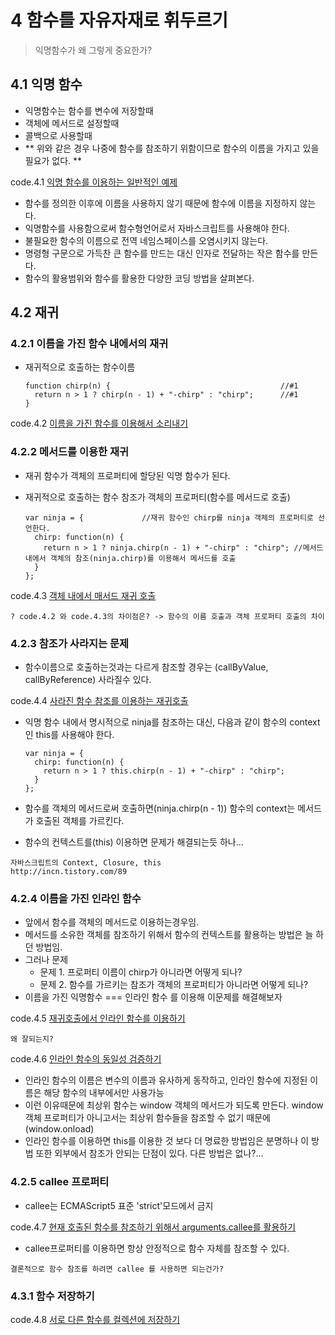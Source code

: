 # 4 함수를 자유자재로 휘두르기
> 익명함수가 왜 그렇게 중요한가?

## 4.1 익명 함수

- 익명함수는 함수를 변수에 저장할때
- 객체에 메서드로 설정할때
- 콜백으로 사용할때
- ** 위와 같은 경우 나중에 함수를 참조하기 위함이므로 함수의 이름을 가지고 있을 필요가 없다. **

code.4.1 [익명 함수를 이용하는 일반적인 예제](chapter-4/listing-4.1.html)

- 함수를 정의한 이후에 이름을 사용하지 않기 때문에 함수에 이름을 지정하지 않는다.
- 익명함수를 사용함으로써 함수형언어로서 자바스크립트를 사용해야 한다.
- 불필요한 함수의 이름으로 전역 네임스페이스를 오염시키지 않는다.
- 명령형 구문으로 가득찬 큰 함수를 만드는 대신 인자로 전달하는 작은 함수를 만든다.
- 함수의 활용범위와 함수를 활용한 다양한 코딩 방법을 살펴본다.

## 4.2 재귀
### 4.2.1 이름을 가진 함수 내에서의 재귀
- 재귀적으로 호출하는 함수이름

      function chirp(n) {                                      //#1
        return n > 1 ? chirp(n - 1) + "-chirp" : "chirp";      //#1
      }  

code.4.2 [이름을 가진 함수를 이용해서 소리내기](chapter-4/listing-4.2.html)

### 4.2.2 메서드를 이용한 재귀
- 재귀 함수가 객체의 프로퍼티에 할당된 익명 함수가 된다.
- 재귀적으로 호출하는 함수 참조가 객체의 프로퍼티(함수를 메서드로 호출)

      var ninja = {             //재귀 함수인 chirp를 ninja 객체의 프로퍼티로 선언한다.
        chirp: function(n) {
          return n > 1 ? ninja.chirp(n - 1) + "-chirp" : "chirp"; //메서드 내에서 객체의 참조(ninja.chirp)를 이용해서 메서드를 호출
        }
      };
      
code.4.3 [객체 내에서 매서드 재귀 호출](chapter-4/listing-4.3.html)

`
? code.4.2 와 code.4.3의 차이점은?
-> 함수의 이름 호출과 객체 프로퍼티 호출의 차이
`

### 4.2.3 참조가 사라지는 문제
- 함수이름으로 호출하는것과는 다르게 참조할 경우는 (callByValue, callByReference) 사라질수 있다.

code.4.4 [사라진 함수 참조를 이용하는 재귀호출](chapter-4/listing-4.4.html)

- 익명 함수 내에서 명시적으로 ninja를 참조하는 대신, 다음과 같이 함수의 context인 this를 사용해야 한다.

      var ninja = {
        chirp: function(n) {
          return n > 1 ? this.chirp(n - 1) + "-chirp" : "chirp";
        }
      };

- 함수를 객체의 메서드로써 호출하면(ninja.chirp(n - 1)) 함수의 context는 메서드가 호출된 객체를 가르킨다.
- 함수의 컨텍스트를(this) 이용하면 문제가 해결되는듯 하나...

```
자바스크립트의 Context, Closure, this 
http://incn.tistory.com/89
```

### 4.2.4 이름을 가진 인라인 함수
- 앞에서 함수를 객체의 메서드로 이용하는경우임.
- 메서드를 소유한 객체를 참조하기 위해서 함수의 컨텍스트를 활용하는 방법은 늘 하던 방법임.
- 그러나 문제
  - 문제 1. 프로퍼티 이름이 chirp가 아니라면 어떻게 되나?
  - 문제 2. 함수를 가르키는 참조가 객체의 프로퍼티가 아니라면 어떻게 되나? 
- 이름을 가진 익명함수 === 인라인 함수 를 이용해 이문제를 해결해보자

code.4.5 [재귀호출에서 인라인 함수를 이용하기]()

`왜 잘되는지?`

code.4.6 [인라인 함수의 동일성 검증하기](chapter-4/listing-4.6.html)

- 인라인 함수의 이름은 변수의 이름과 유사하게 동작하고, 인라인 함수에 지정된 이름은 해당 함수의 내부에서만 사용가능
- 이런 이유때문에 최상위 함수는 window 객체의 메서드가 되도록 만든다. window 객체 프로퍼티가 아니고서는 최상위 함수들을 참조할 수 없기 때문에 (window.onload)
- 인라인 함수를 이용하면 this를 이용한 것 보다 더 명료한 방법임은 분명하나 이 방법 또한 외부에서 참조가 안되는 단점이 있다. 다른 방법은 없나?...

### 4.2.5 callee 프로퍼티
- callee는 ECMAScript5 표준 'strict'모드에서 금지

code.4.7 [현재 호출된 함수를 참조하기 위해서 arguments.callee를 활용하기](chapter-4/listing-4.7.html)

- callee프로퍼티를 이용하면 항상 안정적으로 함수 자체를 참조할 수 있다.

`결론적으로 함수 참조를 하려면 callee 를 사용하면 되는건가?`

### 4.3.1 함수 저장하기
code.4.8 [서로 다른 함수를 컬렉션에 저장하기](chapter-4/listing-4.8.html)




